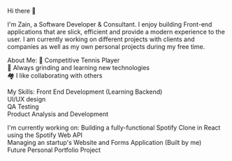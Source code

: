Hi there 👋

I'm Zain, a Software Developer & Consultant. I enjoy building Front-end applications that are slick, efficient and provide a modern experience to the user. I am currently working on different projects with clients and companies as well as my own personal projects during my free time.

About Me:
🎾 Competitive Tennis Player <br>
🚀 Always grinding and learning new technologies <br>
🏘️ I like collaborating with others <br>

My Skills:
Front End Development (Learning Backend) <br>
UI/UX design <br>
QA Testing <br>
Product Analysis and Development <br>

I'm currently working on:
Building a fully-functional Spotify Clone in React using the Spotify Web API <br>
Managing an startup's Website and Forms Application (Built by me) <br>
Future Personal Portfolio Project <br>



